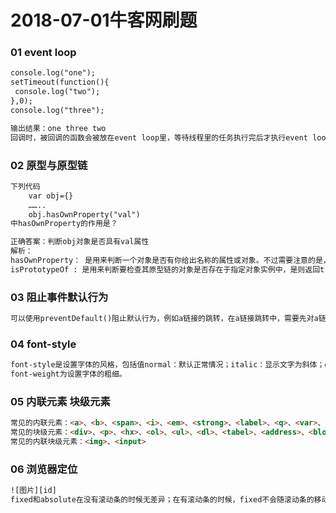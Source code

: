 # 2018-07-01牛客网刷题

### 01 event loop
```html
console.log("one");
setTimeout(function(){
 console.log("two");
},0);
console.log("three");

输出结果：one three two 
回调时，被回调的函数会被放在event loop里，等待线程里的任务执行完后才执行event loop里的代码。 因此，上述代码会先把线程里的执行完后，再执行event loop里的setTimeout函数.
```

### 02 原型与原型链
```html
下列代码
    var obj={}
    ……..
    obj.hasOwnProperty("val")
中hasOwnProperty的作用是？

正确答案：判断obj对象是否具有val属性
解析：
hasOwnProperty： 是用来判断一个对象是否有你给出名称的属性或对象。不过需要注意的是，此方法无法检查该对象的原型链中是否具有该属性，该属性必须是对象本身的一个成员。
isPrototypeOf : 是用来判断要检查其原型链的对象是否存在于指定对象实例中，是则返回true，否则返回false。
```

### 03 阻止事件默认行为
```html
可以使用preventDefault()阻止默认行为，例如a链接的跳转，在a链接跳转中，需要先对a链接绑定点击事件，然后在a链接的事件对象中调用该方法即可
```

### 04 font-style
```html
font-style是设置字体的风格，包括值normal：默认正常情况；italic：显示文字为斜体；oblique：显示文字为斜体；inherit：从父亲那继承一个样式字体；
font-weight为设置字体的粗细。
```
 
### 05 内联元素 块级元素
```html
常见的内联元素：<a>、<b>、<span>、<i>、<em>、<strong>、<label>、<q>、<var>、<cite>、<code>
常见的块级元素：<div>、<p>、<hx>、<ol>、<ul>、<dl>、<tabel>、<address>、<blockquote>、<form>
常见的内联块级元素：<img>、<input>
```

### 06 浏览器定位
```html
![图片][id]
fixed和absolute在没有滚动条的时候无差异；在有滚动条的时候，fixed不会随滚动条的移动而移动，而absolute则会随之移动
```
